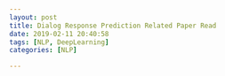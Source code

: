 ```yaml
---
layout: post
title: Dialog Response Prediction Related Paper Read
date: 2019-02-11 20:40:58
tags: [NLP, DeepLearning]
categories: [NLP]

---
```



